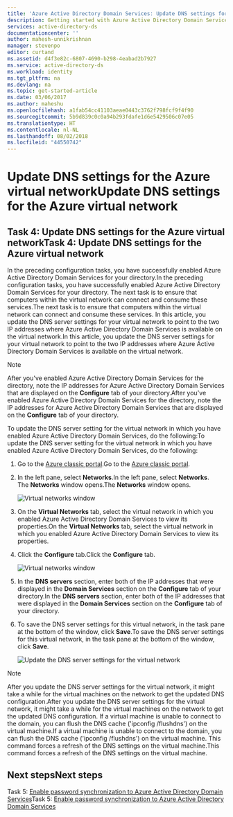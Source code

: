 ```yaml
---
title: 'Azure Active Directory Domain Services: Update DNS settings for the Azure virtual network | Microsoft Docs'
description: Getting started with Azure Active Directory Domain Services
services: active-directory-ds
documentationcenter: ''
author: mahesh-unnikrishnan
manager: stevenpo
editor: curtand
ms.assetid: d4f3e82c-6807-4690-b298-4eabad2b7927
ms.service: active-directory-ds
ms.workload: identity
ms.tgt_pltfrm: na
ms.devlang: na
ms.topic: get-started-article
ms.date: 03/06/2017
ms.author: maheshu
ms.openlocfilehash: a1fab54cc41103aeae0443c3762f798fcf9f4f90
ms.sourcegitcommit: 5b9d839c0c0a94b293fdafe1d6e5429506c07e05
ms.translationtype: HT
ms.contentlocale: nl-NL
ms.lasthandoff: 08/02/2018
ms.locfileid: "44550742"
---
```

# <a name="update-dns-settings-for-the-azure-virtual-network"></a><span data-ttu-id="91dfc-103">Update DNS settings for the Azure virtual network</span><span class="sxs-lookup"><span data-stu-id="91dfc-103">Update DNS settings for the Azure virtual network</span></span>
## <a name="task-4-update-dns-settings-for-the-azure-virtual-network"></a><span data-ttu-id="91dfc-104">Task 4: Update DNS settings for the Azure virtual network</span><span class="sxs-lookup"><span data-stu-id="91dfc-104">Task 4: Update DNS settings for the Azure virtual network</span></span>
<span data-ttu-id="91dfc-105">In the preceding configuration tasks, you have successfully enabled Azure Active Directory Domain Services for your directory.</span><span class="sxs-lookup"><span data-stu-id="91dfc-105">In the preceding configuration tasks, you have successfully enabled Azure Active Directory Domain Services for your directory.</span></span> <span data-ttu-id="91dfc-106">The next task is to ensure that computers within the virtual network can connect and consume these services.</span><span class="sxs-lookup"><span data-stu-id="91dfc-106">The next task is to ensure that computers within the virtual network can connect and consume these services.</span></span> <span data-ttu-id="91dfc-107">In this article, you update the DNS server settings for your virtual network to point to the two IP addresses where Azure Active Directory Domain Services is available on the virtual network.</span><span class="sxs-lookup"><span data-stu-id="91dfc-107">In this article, you update the DNS server settings for your virtual network to point to the two IP addresses where Azure Active Directory Domain Services is available on the virtual network.</span></span>

> [!NOTE]
> <span data-ttu-id="91dfc-108">After you've enabled Azure Active Directory Domain Services for the directory, note the IP addresses for Azure Active Directory Domain Services that are displayed on the **Configure** tab of your directory.</span><span class="sxs-lookup"><span data-stu-id="91dfc-108">After you've enabled Azure Active Directory Domain Services for the directory, note the IP addresses for Azure Active Directory Domain Services that are displayed on the **Configure** tab of your directory.</span></span>
>
>

<span data-ttu-id="91dfc-109">To update the DNS server setting for the virtual network in which you have enabled Azure Active Directory Domain Services, do the following:</span><span class="sxs-lookup"><span data-stu-id="91dfc-109">To update the DNS server setting for the virtual network in which you have enabled Azure Active Directory Domain Services, do the following:</span></span>

1. <span data-ttu-id="91dfc-110">Go to the [Azure classic portal](https://manage.windowsazure.com).</span><span class="sxs-lookup"><span data-stu-id="91dfc-110">Go to the [Azure classic portal](https://manage.windowsazure.com).</span></span>
2. <span data-ttu-id="91dfc-111">In the left pane, select **Networks**.</span><span class="sxs-lookup"><span data-stu-id="91dfc-111">In the left pane, select **Networks**.</span></span>  
    <span data-ttu-id="91dfc-112">The **Networks** window opens.</span><span class="sxs-lookup"><span data-stu-id="91dfc-112">The **Networks** window opens.</span></span>

    ![Virtual networks window](https://docstestmedia1.blob.core.windows.net/azure-media/articles/active-directory-domain-services/media/active-directory-domain-services-getting-started/virtual-network-select.png)
3. <span data-ttu-id="91dfc-114">On the **Virtual Networks** tab, select the virtual network in which you enabled Azure Active Directory Domain Services to view its properties.</span><span class="sxs-lookup"><span data-stu-id="91dfc-114">On the **Virtual Networks** tab, select the virtual network in which you enabled Azure Active Directory Domain Services to view its properties.</span></span>
4. <span data-ttu-id="91dfc-115">Click the **Configure** tab.</span><span class="sxs-lookup"><span data-stu-id="91dfc-115">Click the **Configure** tab.</span></span>

    ![Virtual networks window](https://docstestmedia1.blob.core.windows.net/azure-media/articles/active-directory-domain-services/media/active-directory-domain-services-getting-started/virtual-network-configure-tab.png)
5. <span data-ttu-id="91dfc-117">In the **DNS servers** section, enter both of the IP addresses that were displayed in the **Domain Services** section on the **Configure** tab of your directory.</span><span class="sxs-lookup"><span data-stu-id="91dfc-117">In the **DNS servers** section, enter both of the IP addresses that were displayed in the **Domain Services** section on the **Configure** tab of your directory.</span></span>
6. <span data-ttu-id="91dfc-118">To save the DNS server settings for this virtual network, in the task pane at the bottom of the window, click **Save**.</span><span class="sxs-lookup"><span data-stu-id="91dfc-118">To save the DNS server settings for this virtual network, in the task pane at the bottom of the window, click **Save**.</span></span>

   ![Update the DNS server settings for the virtual network](https://docstestmedia1.blob.core.windows.net/azure-media/articles/active-directory-domain-services/media/active-directory-domain-services-getting-started/update-dns.png)

> [!NOTE]
> <span data-ttu-id="91dfc-120">After you update the DNS server settings for the virtual network, it might take a while for the virtual machines on the network to get the updated DNS configuration.</span><span class="sxs-lookup"><span data-stu-id="91dfc-120">After you update the DNS server settings for the virtual network, it might take a while for the virtual machines on the network to get the updated DNS configuration.</span></span> <span data-ttu-id="91dfc-121">If a virtual machine is unable to connect to the domain, you can flush the DNS cache ('ipconfig /flushdns') on the virtual machine.</span><span class="sxs-lookup"><span data-stu-id="91dfc-121">If a virtual machine is unable to connect to the domain, you can flush the DNS cache ('ipconfig /flushdns') on the virtual machine.</span></span> <span data-ttu-id="91dfc-122">This command forces a refresh of the DNS settings on the virtual machine.</span><span class="sxs-lookup"><span data-stu-id="91dfc-122">This command forces a refresh of the DNS settings on the virtual machine.</span></span>
>
>

## <a name="next-steps"></a><span data-ttu-id="91dfc-123">Next steps</span><span class="sxs-lookup"><span data-stu-id="91dfc-123">Next steps</span></span>
<span data-ttu-id="91dfc-124">Task 5: [Enable password synchronization to Azure Active Directory Domain Services](active-directory-ds-getting-started-password-sync.md)</span><span class="sxs-lookup"><span data-stu-id="91dfc-124">Task 5: [Enable password synchronization to Azure Active Directory Domain Services](active-directory-ds-getting-started-password-sync.md)</span></span>



